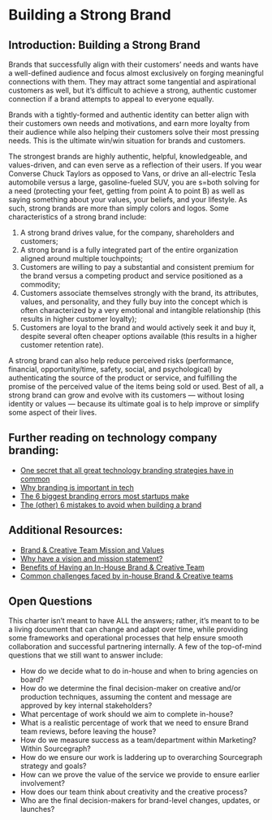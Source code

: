 # Building a Strong Brand

## Introduction: Building a Strong Brand
Brands that successfully align with their customers’ needs and wants have a well-defined audience and focus almost exclusively on forging meaningful connections with them. They may attract some tangential and aspirational customers as well, but it’s difficult to achieve a strong, authentic customer connection if a brand attempts to appeal to everyone equally.

Brands with a tightly-formed and authentic identity can better align with their customers own needs and motivations, and earn more loyalty from their audience while also helping their customers solve their most pressing needs. This is the ultimate win/win situation for brands and customers.

The strongest brands are highly authentic, helpful, knowledgeable, and values-driven, and can even serve as a reflection of their users. If you wear Converse Chuck Taylors as opposed to Vans, or drive an all-electric Tesla automobile versus a large, gasoline-fueled SUV, you are s=both solving for a need (protecting your feet, getting from point A to point B) as well as saying something about your values, your beliefs, and your lifestyle. As such, strong brands are more than simply colors and logos. Some characteristics of a strong brand include:

1. A strong brand drives value, for the company, shareholders and customers;
1. A strong brand is a fully integrated part of the entire organization aligned around multiple touchpoints;
1. Customers are willing to pay a substantial and consistent premium for the brand versus a competing product and service positioned as a commodity;
1. Customers associate themselves strongly with the brand, its attributes, values, and personality, and they fully buy into the concept which is often characterized by a very emotional and intangible relationship (this results in higher customer loyalty);
1. Customers are loyal to the brand and would actively seek it and buy it, despite several often cheaper options available (this results in a higher customer retention rate).

A strong brand can also help reduce perceived risks (performance, financial, opportunity/time, safety, social, and psychological) by authenticating the source of the product or service, and fulfilling the promise of the perceived value of the items being sold or used. Best of all, a strong brand can grow and evolve with its customers — without losing identity or values — because its ultimate goal is to help improve or simplify some aspect of their lives.

## Further reading on technology company branding:
- [One secret that all great technology branding strategies have in common](https://medium.com/madison-ave-collective/one-secret-that-all-great-technology-branding-strategies-have-in-common-8125ac1b4c8b)  
- [Why branding is important in tech](https://medium.com/@samanthatoy/why-branding-is-important-in-tech-17fd5aedb44f)  
- [The 6 biggest branding errors most startups make](https://www.entrepreneur.com/article/277233)  
- [The (other) 6 mistakes to avoid when building a brand](https://www.entrepreneur.com/article/271353)  

## Additional Resources:
- [Brand & Creative Team Mission and Values](brand_and_creative_team_mission_and_values.md)  
- [Why have a vision and mission statement?](brand_and_creative_team_mission_and_values.md)  
- [Benefits of Having an In-House Brand & Creative Team](sourcegraph_in-house_brand_team.md)  
- [Common challenges faced by in-house Brand & Creative teams](sourcegraph_in-house_brand_team.md)  

## Open Questions
This charter isn’t meant to have ALL the answers; rather, it’s meant to to be a living document that can change and adapt over time, while providing some frameworks and operational processes that help ensure smooth collaboration and successful partnering internally. A few of the top-of-mind questions that we still want to answer include:

- How do we decide what to do in-house and when to bring agencies on board?
- How do we determine the final decision-maker on creative and/or production techniques, assuming the content and message are approved by key internal stakeholders?
- What percentage of work should we aim to complete in-house?
- What is a realistic percentage of work that we need to ensure Brand team reviews, before leaving the house?
- How do we measure success as a team/department within Marketing? Within Sourcegraph?
- How do we ensure our work is laddering up to overarching Sourcegraph strategy and goals?
- How can we prove the value of the service we provide to ensure earlier involvement?
- How does our team think about creativity and the creative process?
- Who are the final decision-makers for brand-level changes, updates, or launches?
